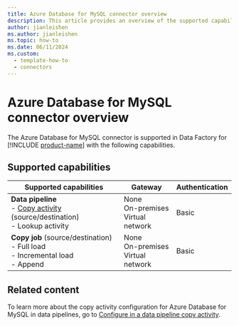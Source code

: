 ```yaml
---
title: Azure Database for MySQL connector overview
description: This article provides an overview of the supported capabilities of the Azure Database for MySQL connector.
author: jianleishen
ms.author: jianleishen
ms.topic: how-to
ms.date: 06/11/2024
ms.custom:
  - template-how-to
  - connectors
---
```


# Azure Database for MySQL connector overview

The Azure Database for MySQL connector is supported in Data Factory for [!INCLUDE [product-name](../includes/product-name.md)] with the following capabilities.

## Supported capabilities

| Supported capabilities| Gateway | Authentication|
|---------| --------| --------|
| **Data pipeline**<br>- [Copy activity](connector-azure-database-for-mysql-copy-activity.md) (source/destination) <br>- Lookup activity    |None<br> On-premises<br> Virtual network |Basic |
| **Copy job** (source/destination) <br>- Full load<br>- Incremental load<br>- Append |None<br> On-premises<br> Virtual network |Basic |

## Related content

To learn more about the copy activity configuration for Azure Database for MySQL in data pipelines, go to [Configure in a data pipeline copy activity](connector-azure-database-for-mysql-copy-activity.md).
